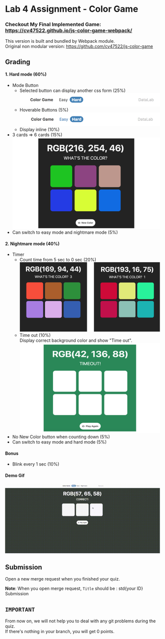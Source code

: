 # Lab 4 Assignment - Color Game
### Checkout My Final Implemented Game: https://cv47522.github.io/js-color-game-webpack/

This version is built and bundled by Webpack module. <br/>
Original non modular version: https://github.com/cv47522/js-color-game

## Grading
#### 1. Hard mode <b>(60%)</b>
* Mode Button
    * Selected button can display another css form (25%) <br/>
    ![Mode button](img/modeBut.png)
    * Hoverable Buttons (5%) <br/>
    ![Mode button hover](img/modeButHover.png)
    * Display inline (10%)
* 3 cards => 6 cards (15%)
![Mode button hover](img/6cards.png)
* Can switch to easy mode and nightmare mode (5%)

#### 2. Nightmare mode <b>(40%)</b>
* Timer
    * Count time from 5 sec to 0 sec (20%)
    ![Count time](img/count.png)
    * Time out (10%) <br/>
    Display correct background color and show "Time out".
    ![Time out](img/timeOut.png)
* No New Color button when counting down (5%)
* Can switch to easy mode and hard mode (5%)

#### Bonus
* Blink every 1 sec (10%)

#### Demo Gif
![](demo.gif)

## Submission
Open a new merge request when you finished your quiz. <br />

<b>Note</b>: When you open merge request, `Title` should be : std{your ID} Submission

## `IMPORTANT`<br />
From now on, we will not help you to deal with any git problems during the quiz.<br />
If there's nothing in your branch, you will get 0 points.

